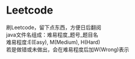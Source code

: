 # Leetcode
刷Leetcode，留下点东西，方便日后翻阅  
java文件名组成：难易程度_题号_题目名  
难易程度:E(Easy), M(Medium), H(Hard)  
        若是做错或未做出，会在难易程度后加W(Wrong)表示  

